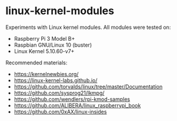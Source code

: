 # linux-kernel-modules

Experiments with Linux kernel modules. All modules were tested on:

- Raspberry Pi 3 Model B+
- Raspbian GNU/Linux 10 (buster)
- Linux Kernel 5.10.60-v7+

Recommended materials:

- https://kernelnewbies.org/
- https://linux-kernel-labs.github.io/
- https://github.com/torvalds/linux/tree/master/Documentation
- https://github.com/sysprog21/lkmpg/
- https://github.com/wendlers/rpi-kmod-samples
- https://github.com/ALIBERA/linux_raspberrypi_book
- https://github.com/0xAX/linux-insides
